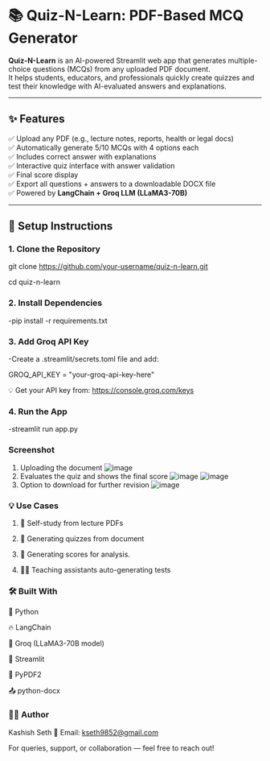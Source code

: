# 📚 Quiz-N-Learn: PDF-Based MCQ Generator

**Quiz-N-Learn** is an AI-powered Streamlit web app that generates multiple-choice questions (MCQs) from any uploaded PDF document.  
It helps students, educators, and professionals quickly create quizzes and test their knowledge with AI-evaluated answers and explanations.

---

## ✨ Features

✅ Upload any PDF (e.g., lecture notes, reports, health or legal docs)  
✅ Automatically generate 5/10 MCQs with 4 options each  
✅ Includes correct answer with explanations  
✅ Interactive quiz interface with answer validation  
✅ Final score display  
✅ Export all questions + answers to a downloadable DOCX file  
✅ Powered by **LangChain + Groq LLM (LLaMA3-70B)**

---

## 🔧 Setup Instructions

### 1. Clone the Repository
   git clone https://github.com/your-username/quiz-n-learn.git
   
   cd quiz-n-learn
### 2. Install Dependencies

 -pip install -r requirements.txt
### 3. Add Groq API Key

 -Create a .streamlit/secrets.toml file and add:

GROQ_API_KEY = "your-groq-api-key-here"

💡 Get your API key from: https://console.groq.com/keys

### 4. Run the App

 -streamlit run app.py



### Screenshot
1) Uploading the document
   ![image](https://github.com/user-attachments/assets/76ee41f3-10ea-4871-9aa3-4e1884a0c09f)
2) Evaluates the quiz and shows the final score
   ![image](https://github.com/user-attachments/assets/8bfde1ca-41c8-42f6-b010-240c367114e5)
   ![image](https://github.com/user-attachments/assets/318dfc68-8aab-4d91-9d7b-ceff192cd41e)
3) Option to download for further revision
   ![image](https://github.com/user-attachments/assets/43bab416-d00f-4c0b-baa2-c95014fd85be)



### 💡 Use Cases
1. 📖 Self-study from lecture PDFs 

2. 🏥 Generating quizzes from document


3. 📑 Generating scores for analysis.
   
4. 👨‍🏫 Teaching assistants auto-generating tests


### 🛠 Built With
🐍 Python

🔥 LangChain

🤖 Groq (LLaMA3-70B model)

🧠 Streamlit

📄 PyPDF2

📤 python-docx

### 👩‍💻 Author
Kashish Seth
📧 Email: kseth9852@gmail.com

For queries, support, or collaboration — feel free to reach out!
